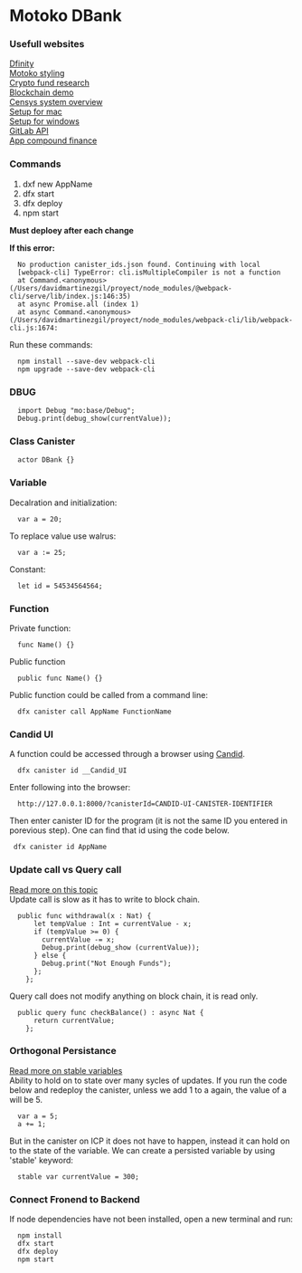 # Motoko DBank

### Usefull websites
[Dfinity](https://dfinity.org)</br>
[Motoko styling](https://internetcomputer.org/docs/current/developer-docs/build/cdks/motoko-dfinity/style/)</br>
[Crypto fund research](https://cryptofundresearch.com/cryptocurrency-funds-overview-infographic/)</br>
[Blockchain demo](https://guggero.github.io/blockchain-demo/#!/block)</br>
[Censys system overview](https://dfinity.org/pdf-viewer/pdfs/viewer?file=../library/dfinity-consensus.pdf)</br>
[Setup for mac](https://docs.google.com/document/d/e/2PACX-1vTSgoWcVvuMW4Aa78MyqeK0_ZRl_MaV7rS-tdhya3jlPbSSbxczQFCohrGf87T4F7tJKXwTjT2z_QSq/pub)</br>
[Setup for windows](https://docs.google.com/document/d/e/2PACX-1vTNicu-xuf4EiLAehHIqgfpjAnPjzqMGT-xpZVvYaAWNyvzYK_Ceve_me4PVRIxpzH7ea5PAX9NxGwY/pub)</br>
[GitLab API](https://gitlab.com/gitlab-org/gitlab/-/blob/master/doc/api/openapi/openapi.yaml)</br>
[App compound finance](https://app.compound.finance)</br>

### Commands
1) dxf new AppName</br>
2) dfx start
3) dfx deploy
4) npm start</br>

<b>Must deploey after each change</b></br>

<b>If this error:</b></br>
```
  No production canister_ids.json found. Continuing with local
  [webpack-cli] TypeError: cli.isMultipleCompiler is not a function
  at Command.<anonymous> (/Users/davidmartinezgil/proyect/node_modules/@webpack-cli/serve/lib/index.js:146:35)
  at async Promise.all (index 1)
  at async Command.<anonymous> (/Users/davidmartinezgil/proyect/node_modules/webpack-cli/lib/webpack-cli.js:1674:
```
  
Run these commands:</br>
```
  npm install --save-dev webpack-cli
  npm upgrade --save-dev webpack-cli
```

### DBUG
```
  import Debug "mo:base/Debug";
  Debug.print(debug_show(currentValue));
```

### Class Canister
```
  actor DBank {}
```

### Variable
Decalration and initialization:</br>
```
  var a = 20;
```

To replace value use walrus:</br>
```
  var a := 25;
```

Constant: </br>
```
  let id = 54534564564;
```

### Function
Private function:</br>
```
  func Name() {}
```

Public function</br>
```
  public func Name() {}
```

Public function could be called from a command line:</br>
```  
  dfx canister call AppName FunctionName
```

### Candid UI
A function could be accessed through a browser using [Candid](https://internetcomputer.org/docs/current/developer-docs/build/candid/candid-howto).</br>
```
  dfx canister id __Candid_UI
```

Enter following into the browser:
```
  http://127.0.0.1:8000/?canisterId=CANDID-UI-CANISTER-IDENTIFIER
```

 Then enter canister ID for the program (it is not the same ID you entered in porevious step). One can find that id using the code below.</br>
 ```
  dfx canister id AppName
 ```
 
 ### Update call vs Query call 
 [Read more on this topic](https://internetcomputer.org/docs/current/concepts/canisters-code/#query-update)</br>
 Update call is slow as it has to write to block chain.
```
  public func withdrawal(x : Nat) {
      let tempValue : Int = currentValue - x;
      if (tempValue >= 0) {
        currentValue -= x;
        Debug.print(debug_show (currentValue));
      } else {
        Debug.print("Not Enough Funds");
      };
    };
```
Query call does not modify anything on block chain, it is read only.
```
  public query func checkBalance() : async Nat {
      return currentValue;
    };
```

### Orthogonal Persistance
[Read more on stable variables](https://internetcomputer.org/docs/current/developer-docs/build/cdks/motoko-dfinity/upgrades/)</br>
Ability to hold on to state over many sycles of updates.
If you run the code below and redeploy the canister, unless we add 1 to a again, the value of a will be 5.
```
  var a = 5;
  a += 1;
```
But in the canister on ICP it does not have to happen, instead it can hold on to the state of the variable. We can create a persisted variable by using 'stable' keyword:
```
  stable var currentValue = 300;
```
### Connect Fronend to Backend
If node dependencies have not been installed, open a new terminal and run:
```
  npm install
  dfx start
  dfx deploy
  npm start
```
